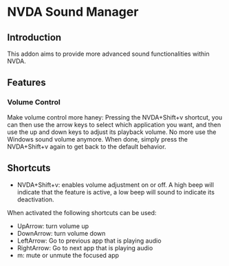# NVDA Sound Manager
## Introduction
This addon aims to provide more advanced sound functionalities within NVDA.
## Features
### Volume Control
Make volume control more haney: Pressing the NVDA+Shift+v shortcut, you can then use the arrow keys to select which application you want, and then use the up and down keys to adjust its playback volume. No more use the Windows sound volume anymore. When done, simply press the NVDA+Shift+v again to get back to the default behavior.

## Shortcuts
- NVDA+Shift+v: enables volume adjustment on or off. A high beep will indicate that the feature is active, a low beep will sound to indicate its deactivation.

When activated the following shortcuts can be used:
- UpArrow: turn volume up
- DownArrow: turn volume down
- LeftArrow: Go to previous app that is playing audio
- RightArrow: Go to next app that is playing audio
- m: mute or unmute the focused app
